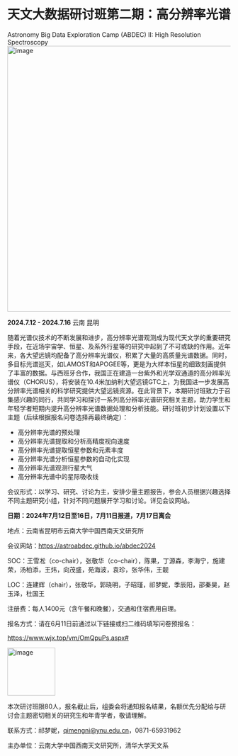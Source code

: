 # 天文大数据研讨班第二期：高分辨率光谱

Astronomy Big Data Exploration Camp (ABDEC) II: High Resolution Spectroscopy
<img width="600" alt="image" src="https://github.com/astroabdec/abdec2024/assets/169548258/41829105-dc25-4f70-8b05-7141de3d0d9f">

**2024.7.12 - 2024.7.16** 云南 昆明

随着光谱仪技术的不断发展和进步，高分辨率光谱观测成为现代天文学的重要研究手段，在近场宇宙学、恒星、及系外行星等的研究中起到了不可或缺的作用。近年来，各大望远镜均配备了高分辨率光谱仪，积累了大量的高质量光谱数据。同时，多目标光谱巡天，如LAMOST和APOGEE等，更是为大样本恒星的细致刻画提供了丰富的数据。与西班牙合作，我国正在建造一台紫外和光学双通道的高分辨率光谱仪（CHORUS），将安装在10.4米加纳利大望远镜GTC上，为我国进一步发展高分辨率光谱相关的科学研究提供大望远镜资源。在此背景下，本期研讨班致力于召集感兴趣的同行，共同学习和探讨一系列高分辨率光谱研究相关主题，助力学生和年轻学者短期内提升高分辨率光谱数据处理和分析技能。研讨班初步计划设置以下主题（后续根据报名问卷选择再最终确定）：

- 高分辨率光谱的预处理
- 高分辨率光谱提取和分析高精度视向速度
- 高分辨率光谱提取恒星参数和元素丰度
- 高分辨率光谱分析恒星参数的自动化实现
- 高分辨率光谱观测行星大气
- 高分辨率光谱中的星际吸收线

会议形式：以学习、研究、讨论为主，安排少量主题报告，参会人员根据兴趣选择不同主题研究小组，针对不同问题展开学习和讨论。详见会议网站。

**日期：2024年7月12日至16日，7月11日报道，7月17日离会**

地点：云南省昆明市云南大学中国西南天文研究所

会议网站：https://astroabdec.github.io/abdec2024

SOC：王雪凇（co-chair），张敬华（co-chair），陈果，丁源森，李海宁，施建荣，汤柏添，王炜，向茂盛，苑海波，袁珍，张华伟，王靓

LOC：连建辉（chair），张敬华，郭晓明，子昭瑾，祁梦妮，季辰阳，邵秦昊，赵玉泽，杜国王

注册费：每人1400元（含午餐和晚餐），交通和住宿费用自理。

报名方式：请在6月11日前通过以下链接或扫二维码填写问卷预报名：

https://www.wjx.top/vm/OmQpuPs.aspx# 

<img width="108" alt="image" src="https://github.com/astroabdec/abdec2024/assets/169548258/1f4bbf49-5c0e-4a19-a410-18f24fd97aaf">

本次研讨班限80人，报名截止后，组委会将通知报名结果，名额优先分配给与研讨会主题密切相关的研究生和年青学者，敬请理解。

联系方式：祁梦妮，qimengni@ynu.edu.cn，0871-65931962 

主办单位：云南大学中国西南天文研究所，清华大学天文系



